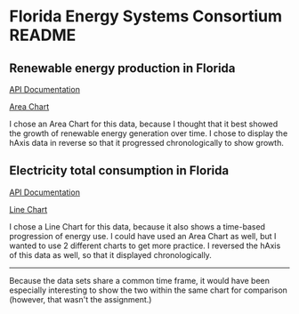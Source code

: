 # Florida Energy Systems Consortium README

  ## Renewable energy production in Florida
  
  [API Documentation](https://www.eia.gov/opendata/qb.php?category=40426&sdid=SEDS.REPRB.FL.A)
  
  [Area Chart](https://developers.google.com/chart/interactive/docs/gallery/areachart)
  
  I chose an Area Chart for this data, because I thought that it best showed the growth of renewable energy generation over time. I chose to display the hAxis data in reverse so that it progressed chronologically to show growth.
  
  ## Electricity total consumption in Florida
  
  [API Documentation](https://www.eia.gov/opendata/qb.php?category=40236&sdid=SEDS.TETCB.FL.A)
  
  [Line Chart](https://developers.google.com/chart/interactive/docs/gallery/linechart)
  
  I chose a Line Chart for this data, because it also shows a time-based progression of energy use. I could have used an Area Chart as well, but I wanted to use 2 different charts to get more practice. I reversed the hAxis of this data as well, so that it displayed chronologically.

---

Because the data sets share a common time frame, it would have been especially interesting to show the two within the same chart for comparison (however, that wasn't the assignment.)